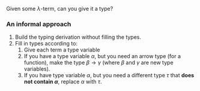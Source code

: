 Given some $\lambda$-term, can you give it a type?

### An informal approach
1. Build the typing derivation without filling the types.
2. Fill in types according to:
	1. Give each term a type variable
	2. If you have a type variable $\alpha$, but you need an arrow type (for a function), make the type $\beta \rightarrow \gamma$ (where $\beta$ and $\gamma$ are new type variables).
	3. If you have type variable $\alpha$, but you need a different type $\tau$ that **does not contain $\alpha$**, replace $\alpha$ with $\tau$.